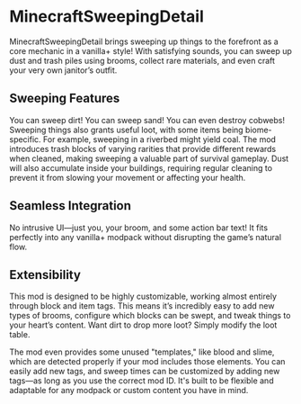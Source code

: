 # MinecraftSweepingDetail
MinecraftSweepingDetail brings sweeping up things to the forefront as a core mechanic in a vanilla+ style! With satisfying sounds, you can sweep up dust and trash piles using brooms, collect rare materials, and even craft your very own janitor’s outfit.

## Sweeping Features
You can sweep dirt! You can sweep sand! You can even destroy cobwebs!
Sweeping things also grants useful loot, with some items being biome-specific. For example, sweeping in a riverbed might yield coal. The mod introduces trash blocks of varying rarities that provide different rewards when cleaned, making sweeping a valuable part of survival gameplay. Dust will also accumulate inside your buildings, requiring regular cleaning to prevent it from slowing your movement or affecting your health.

## Seamless Integration
No intrusive UI—just you, your broom, and some action bar text! It fits perfectly into any vanilla+ modpack without disrupting the game’s natural flow.

## Extensibility
This mod is designed to be highly customizable, working almost entirely through block and item tags. This means it’s incredibly easy to add new types of brooms, configure which blocks can be swept, and tweak things to your heart’s content. Want dirt to drop more loot? Simply modify the loot table.

The mod even provides some unused "templates," like blood and slime, which are detected properly if your mod includes those elements. You can easily add new tags, and sweep times can be customized by adding new tags—as long as you use the correct mod ID. It's built to be flexible and adaptable for any modpack or custom content you have in mind.
